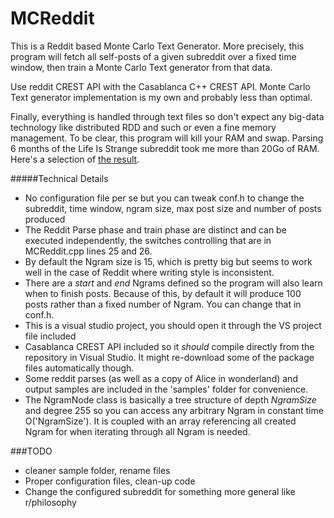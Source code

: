 # MCReddit

This is a Reddit based Monte Carlo Text Generator. More precisely, this program will fetch all self-posts of a given subreddit over a fixed time window, then train a Monte Carlo Text generator from that data. 

Use reddit CREST API with the Casablanca C++ CREST API. Monte Carlo Text generator implementation is my own and probably less than optimal. 

Finally, everything is handled through text files so don't expect any big-data technology like distributed RDD and such or even a fine memory management. To be clear, this program will kill your RAM and swap. Parsing 6 months of the Life Is Strange subreddit took me more than 20Go of RAM. Here's a selection of [the result](https://www.reddit.com/r/lifeisstrange/comments/4u09v4/ep5_spoilersi_trained_a_markov_chain_text/?ref=share&ref_source=link).

#####Technical Details
- No configuration file per se but you can tweak conf.h to change the subreddit, time window, ngram size, max post size and number of posts produced
- The Reddit Parse phase and train phase are distinct and can be executed independently, the switches controlling that are in MCReddit.cpp lines 25 and 26.
- By default the Ngram size is 15, which is pretty big but seems to work well in the case of Reddit where writing style is inconsistent.
- There are a *start* and *end* Ngrams defined so the program will also learn when to finish posts. Because of this, by default it will produce 100 posts rather than a fixed number of Ngram. You can change that in conf.h.
- This is a visual studio project, you should open it through the VS project file included
- Casablanca CREST API included so it *should* compile directly from the repository in Visual Studio. It might re-download some of the package files automatically though. 
- Some reddit parses (as well as a copy of Alice in wonderland) and output samples are included in the 'samples' folder for convenience. 
- The NgramNode class is basically a tree structure of depth *NgramSize* and degree 255 so you can access any arbitrary Ngram in constant time O('NgramSize'). It is coupled with an array referencing all created Ngram for when iterating through all Ngram is needed. 


###TODO
- cleaner sample folder, rename files
- Proper configuration files, clean-up code
- Change the configured subreddit for something more general like r/philosophy
